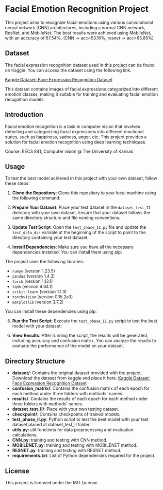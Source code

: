 # Facial Emotion Recognition Project

This project aims to recognize facial emotions using various convolutional neural network (CNN) architectures, including a normal CNN network, ResNet, and MobileNet. The best results were achieved using MobileNet, with an accuracy of 67.54%. (CNN -> acc=53.16%, resnet -> acc=65.85%)

## Dataset

The facial expression recognition dataset used in this project can be found on Kaggle. You can access the dataset using the following link:

[Kaggle Dataset: Face Expression Recognition Dataset](https://www.kaggle.com/datasets/jonathanoheix/face-expression-recognition-dataset)

This dataset contains images of facial expressions categorized into different emotion classes, making it suitable for training and evaluating facial emotion recognition models.


## Introduction

Facial emotion recognition is a task in computer vision that involves detecting and categorizing facial expressions into different emotional states, such as happiness, sadness, anger, etc. This project provides a solution for facial emotion recognition using deep learning techniques.

Course: EECS 841, Computer vision @ The University of Kansas



## Usage

To test the best model achieved in this project with your own dataset, follow these steps:

1. **Clone the Repository**: Clone this repository to your local machine using the following command:

2. **Prepare Your Dataset**: Place your test dataset in the `dataset_test_II` directory with your own dataset. Ensure that your dataset follows the same directory structure and file naming conventions.

3. **Update Test Script**: Open the `test_phase_II.py` file and update the `test_data_dir` variable at the beginning of the script to point to the directory containing your test dataset.

4. **Install Dependencies**: Make sure you have all the necessary dependencies installed. You can install them using pip:

The project uses the following libraries:
- `numpy` (version 1.23.5)
- `pandas` (version 1.4.3)
- `torch` (version 1.13.1)
- `tqdm` (version 4.64.1)
- `scikit-learn` (version 1.1.3)
- `torchvision` (version 0.15.2a0)
- `matplotlib` (version 3.7.2)

You can install these dependencies using pip:

5. **Run the Test Script**: Execute the `test_phase_II.py` script to test the best model with your dataset:


6. **View Results**: After running the script, the results will be generated, including accuracy and confusion matrix. You can analyze the results to evaluate the performance of the model on your dataset.

## Directory Structure

- **dataset/**: Contains the original dataset provided with the project. Download the dataset from kaggle and place it here. [Kaggle Dataset: Face Expression Recognition Dataset](https://www.kaggle.com/datasets/jonathanoheix/face-expression-recognition-dataset)
- **confusion_matrix/**: Contains the confusion matrix of each epoch for each method under three folders with methods' names.
- **results/**: Contains the results of each epoch for each method under three folders with methods' names.
- **dataset_test_II/**: Place with your own testing dataset.
- **checkpoint/**: Contains checkpoints of trained models.
- **test_phase_II.py**: Python script to test the best model with your test dataset placed at dataset_test_II folder.
- **utils.py**: util functions for data preprocessing and evaluation calculations.
- **CNN.py**: training and testing with CNN method.
- **MOBILENET.py**: training and testing with MOBILENET method.
- **RESNET.py**: training and testing with RESNET method.
- **requirements.txt**: List of Python dependencies required for the project.




## License

This project is licensed under the MIT License.
